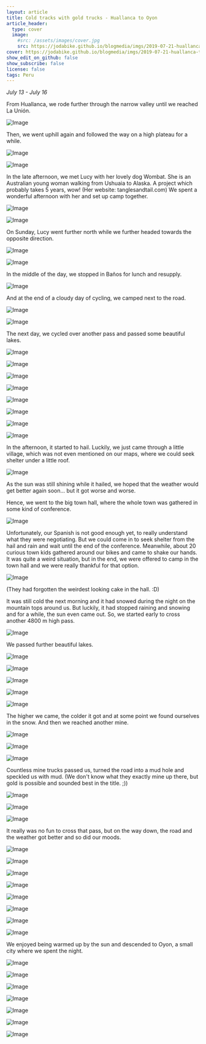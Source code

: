 ```yaml
---
layout: article
title: Cold tracks with gold trucks - Huallanca to Oyon
article_header:
  type: cover
  image:
    #src: /assets/images/cover.jpg
    src: https://jodabike.github.io/blogmedia/imgs/2019-07-21-huallanca-to-oyon/p1190314M.jpg
cover: https://jodabike.github.io/blogmedia/imgs/2019-07-21-huallanca-to-oyon/p1190314T.jpg
show_edit_on_github: false
show_subscribe: false
license: false
tags: Peru 
---
```


*July 13 - July 16*

From Huallanca, we rode further through the narrow valley until we reached La Unión.

<!--more-->

<p><img alt="Image" title="icon" src="https://jodabike.github.io/blogmedia/imgs/2019-07-21-huallanca-to-oyon/img_4012M.jpg" /></p>



Then, we went uphill again and followed the way on a high plateau for a while.

<p><img alt="Image" title="icon" src="https://jodabike.github.io/blogmedia/imgs/2019-07-21-huallanca-to-oyon/img_4018M.jpg" /></p>

<p><img alt="Image" title="icon" src="https://jodabike.github.io/blogmedia/imgs/2019-07-21-huallanca-to-oyon/img_4024M.jpg" /></p>



In the late afternoon, we met Lucy with her lovely dog Wombat. She is an Australian young woman walking from Ushuaia to Alaska. A project which probably takes 5 years, wow! (Her website: tanglesandtail.com) We spent a wonderful afternoon with her and set up camp together.

<p><img alt="Image" title="icon" src="https://jodabike.github.io/blogmedia/imgs/2019-07-21-huallanca-to-oyon/img_4030M.jpg" /></p>

<p><img alt="Image" title="icon" src="https://jodabike.github.io/blogmedia/imgs/2019-07-21-huallanca-to-oyon/img_4033M.jpg" /></p>



On Sunday, Lucy went further north while we further headed towards the opposite direction.

<p><img alt="Image" title="icon" src="https://jodabike.github.io/blogmedia/imgs/2019-07-21-huallanca-to-oyon/img_4976M.jpg" /></p>

<p><img alt="Image" title="icon" src="https://jodabike.github.io/blogmedia/imgs/2019-07-21-huallanca-to-oyon/img_4034M.jpg" /></p>



In the middle of the day, we stopped in Baños for lunch and resupply.

<p><img alt="Image" title="icon" src="https://jodabike.github.io/blogmedia/imgs/2019-07-21-huallanca-to-oyon/img_5002M.jpg" /></p>



And at the end of a cloudy day of cycling, we camped next to the road.

<p><img alt="Image" title="icon" src="https://jodabike.github.io/blogmedia/imgs/2019-07-21-huallanca-to-oyon/img_5009M.jpg" /></p>

<p><img alt="Image" title="icon" src="https://jodabike.github.io/blogmedia/imgs/2019-07-21-huallanca-to-oyon/img_5019M.jpg" /></p>



The next day, we cycled over another pass and passed some beautiful lakes.

<p><img alt="Image" title="icon" src="https://jodabike.github.io/blogmedia/imgs/2019-07-21-huallanca-to-oyon/p1190164M.jpg" /></p>

<p><img alt="Image" title="icon" src="https://jodabike.github.io/blogmedia/imgs/2019-07-21-huallanca-to-oyon/p1190175M.jpg" /></p>

<p><img alt="Image" title="icon" src="https://jodabike.github.io/blogmedia/imgs/2019-07-21-huallanca-to-oyon/p1190187M.jpg" /></p>

<p><img alt="Image" title="icon" src="https://jodabike.github.io/blogmedia/imgs/2019-07-21-huallanca-to-oyon/p1190213M.jpg" /></p>

<p><img alt="Image" title="icon" src="https://jodabike.github.io/blogmedia/imgs/2019-07-21-huallanca-to-oyon/p1190216M.jpg" /></p>

<p><img alt="Image" title="icon" src="https://jodabike.github.io/blogmedia/imgs/2019-07-21-huallanca-to-oyon/p1190222M.jpg" /></p>

<p><img alt="Image" title="icon" src="https://jodabike.github.io/blogmedia/imgs/2019-07-21-huallanca-to-oyon/p1190232M.jpg" /></p>

<p><img alt="Image" title="icon" src="https://jodabike.github.io/blogmedia/imgs/2019-07-21-huallanca-to-oyon/p1190256M.jpg" /></p>



In the afternoon, it started to hail. Luckily, we just came through a little village, which was not even mentioned on our maps, where we could seek shelter under a little roof.

<p><img alt="Image" title="icon" src="https://jodabike.github.io/blogmedia/imgs/2019-07-21-huallanca-to-oyon/img_4041M.jpg" /></p>



As the sun was still shining while it hailed, we hoped that the weather would get better again soon... but it got worse and worse.

Hence, we went to the big town hall, where the whole town was gathered in some kind of conference.

<p><img alt="Image" title="icon" src="https://jodabike.github.io/blogmedia/imgs/2019-07-21-huallanca-to-oyon/img_4048M.jpg" /></p>

 Unfortunately, our Spanish is not good enough yet, to really understand what they were negotiating. But we could come in to seek shelter from the hail and rain and wait until the end of the conference. Meanwhile, about 20 curious town kids gathered around our bikes and came to shake our hands. It was quite a weird situation, but in the end, we were offered to camp in the town hall and we were really thankful for that option.

<p><img alt="Image" title="icon" src="https://jodabike.github.io/blogmedia/imgs/2019-07-21-huallanca-to-oyon/img_4046M.jpg" /></p>



(They had forgotten the weirdest looking cake in the hall. :D)

It was still cold the next morning and it had snowed during the night on the mountain tops around us. But luckily, it had stopped raining and snowing and for a while, the sun even came out. So, we started early to cross another 4800 m high pass.

<p><img alt="Image" title="icon" src="https://jodabike.github.io/blogmedia/imgs/2019-07-21-huallanca-to-oyon/img_4049M.jpg" /></p>



We passed further beautiful lakes.

<p><img alt="Image" title="icon" src="https://jodabike.github.io/blogmedia/imgs/2019-07-21-huallanca-to-oyon/p1190263M.jpg" /></p>

<p><img alt="Image" title="icon" src="https://jodabike.github.io/blogmedia/imgs/2019-07-21-huallanca-to-oyon/p1190265M.jpg" /></p>

<p><img alt="Image" title="icon" src="https://jodabike.github.io/blogmedia/imgs/2019-07-21-huallanca-to-oyon/p1190270M.jpg" /></p>

<p><img alt="Image" title="icon" src="https://jodabike.github.io/blogmedia/imgs/2019-07-21-huallanca-to-oyon/p1190276M.jpg" /></p>

<p><img alt="Image" title="icon" src="https://jodabike.github.io/blogmedia/imgs/2019-07-21-huallanca-to-oyon/p1190282M.jpg" /></p>



The higher we came, the colder it got and at some point we found ourselves in the snow. And then we reached another mine.

<p><img alt="Image" title="icon" src="https://jodabike.github.io/blogmedia/imgs/2019-07-21-huallanca-to-oyon/p1190299M.jpg" /></p>

<p><img alt="Image" title="icon" src="https://jodabike.github.io/blogmedia/imgs/2019-07-21-huallanca-to-oyon/p1190304M.jpg" /></p>

<p><img alt="Image" title="icon" src="https://jodabike.github.io/blogmedia/imgs/2019-07-21-huallanca-to-oyon/p1190308M.jpg" /></p>



Countless mine trucks passed us, turned the road into a mud hole and speckled us with mud. (We don't know what they exactly mine up there, but gold is possible and sounded best in the title. ;))

<p><img alt="Image" title="icon" src="https://jodabike.github.io/blogmedia/imgs/2019-07-21-huallanca-to-oyon/p1190316M.jpg" /></p>

<p><img alt="Image" title="icon" src="https://jodabike.github.io/blogmedia/imgs/2019-07-21-huallanca-to-oyon/p1190324M.jpg" /></p>

<p><img alt="Image" title="icon" src="https://jodabike.github.io/blogmedia/imgs/2019-07-21-huallanca-to-oyon/p1190332M.jpg" /></p>



It really was no fun to cross that pass, but on the way down, the road and the weather got better and so did our moods.

<p><img alt="Image" title="icon" src="https://jodabike.github.io/blogmedia/imgs/2019-07-21-huallanca-to-oyon/p1190363M.jpg" /></p>

<p><img alt="Image" title="icon" src="https://jodabike.github.io/blogmedia/imgs/2019-07-21-huallanca-to-oyon/p1190373M.jpg" /></p>

<p><img alt="Image" title="icon" src="https://jodabike.github.io/blogmedia/imgs/2019-07-21-huallanca-to-oyon/p1190377M.jpg" /></p>

<p><img alt="Image" title="icon" src="https://jodabike.github.io/blogmedia/imgs/2019-07-21-huallanca-to-oyon/p1190400M.jpg" /></p>

<p><img alt="Image" title="icon" src="https://jodabike.github.io/blogmedia/imgs/2019-07-21-huallanca-to-oyon/p1190411M.jpg" /></p>

<p><img alt="Image" title="icon" src="https://jodabike.github.io/blogmedia/imgs/2019-07-21-huallanca-to-oyon/p1190414M.jpg" /></p>

<p><img alt="Image" title="icon" src="https://jodabike.github.io/blogmedia/imgs/2019-07-21-huallanca-to-oyon/p1190416M.jpg" /></p>

<p><img alt="Image" title="icon" src="https://jodabike.github.io/blogmedia/imgs/2019-07-21-huallanca-to-oyon/p1190422M.jpg" /></p>



We enjoyed being warmed up by the sun and descended to Oyon, a small city where we spent the night.

<p><img alt="Image" title="icon" src="https://jodabike.github.io/blogmedia/imgs/2019-07-21-huallanca-to-oyon/p1190452M.jpg" /></p>

<p><img alt="Image" title="icon" src="https://jodabike.github.io/blogmedia/imgs/2019-07-21-huallanca-to-oyon/p1190427M.jpg" /></p>

<p><img alt="Image" title="icon" src="https://jodabike.github.io/blogmedia/imgs/2019-07-21-huallanca-to-oyon/p1190442M.jpg" /></p>



<p><img alt="Image" title="icon" src="https://jodabike.github.io/blogmedia/imgs/2019-07-21-huallanca-to-oyon/p1190452-1M.jpg" /></p>

<p><img alt="Image" title="icon" src="https://jodabike.github.io/blogmedia/imgs/2019-07-21-huallanca-to-oyon/p1190468M.jpg" /></p>

<p><img alt="Image" title="icon" src="https://jodabike.github.io/blogmedia/imgs/2019-07-21-huallanca-to-oyon/p1190464M.jpg" /></p>

<p><img alt="Image" title="icon" src="https://jodabike.github.io/blogmedia/imgs/2019-07-21-huallanca-to-oyon/p1190479M.jpg" /></p>



